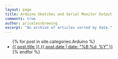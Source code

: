 ```yaml
---
layout: page
title: Arduino Sketches and Serial Monitor Output
comments: true
author: pricelessbrewing
excerpt: "An archive of articles sorted by date."
---
```


<ul class="post-list">
{% for post in site.categories.Arduino %} 
  <li><article><a href="{{ site.url }}{{ post.url }}">{{ post.title }} <span class="entry-date"><time datetime="{{ post.date | date_to_xmlschema }}">{{ post.date | date: "%B %d, %Y" }}</time></span></a></article></li>
{% endfor %}
</ul>
